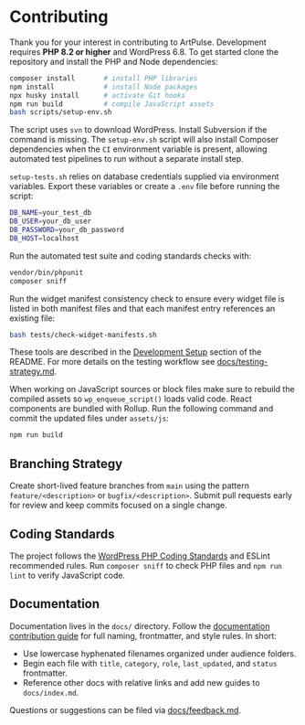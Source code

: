 # Contributing

Thank you for your interest in contributing to ArtPulse. Development requires **PHP 8.2 or higher** and WordPress 6.8. To get started clone the repository and install the PHP and Node dependencies:

```bash
composer install       # install PHP libraries
npm install            # install Node packages
npx husky install      # activate Git hooks
npm run build          # compile JavaScript assets
bash scripts/setup-env.sh
```
The script uses `svn` to download WordPress. Install Subversion if the command is missing.
The `setup-env.sh` script will also install Composer dependencies when the
`CI` environment variable is present, allowing automated test pipelines to run
without a separate install step.

`setup-tests.sh` relies on database credentials supplied via environment
variables. Export these variables or create a `.env` file before running the
script:

```bash
DB_NAME=your_test_db
DB_USER=your_db_user
DB_PASSWORD=your_db_password
DB_HOST=localhost
```

Run the automated test suite and coding standards checks with:

```bash
vendor/bin/phpunit
composer sniff
```

Run the widget manifest consistency check to ensure every widget file is
listed in both manifest files and that each manifest entry references an
existing file:

```bash
bash tests/check-widget-manifests.sh
```

These tools are described in the [Development Setup](README.md#development-setup) section of the README. For more details on the testing workflow see [docs/testing-strategy.md](docs/testing-strategy.md).

When working on JavaScript sources or block files make sure to rebuild the
compiled assets so `wp_enqueue_script()` loads valid code. React components are
bundled with Rollup. Run the following command and commit the updated files under
`assets/js`:

```bash
npm run build
```

## Branching Strategy

Create short-lived feature branches from `main` using the pattern `feature/<description>` or `bugfix/<description>`. Submit pull requests early for review and keep commits focused on a single change.

## Coding Standards

The project follows the [WordPress PHP Coding Standards](https://developer.wordpress.org/coding-standards/wordpress-coding-standards/php/) and ESLint recommended rules. Run `composer sniff` to check PHP files and `npm run lint` to verify JavaScript code.

## Documentation

Documentation lives in the `docs/` directory. Follow the
[documentation contribution guide](docs/CONTRIBUTING.md) for full naming,
frontmatter, and style rules. In short:

- Use lowercase hyphenated filenames organized under audience folders.
- Begin each file with `title`, `category`, `role`, `last_updated`, and `status` frontmatter.
- Reference other docs with relative links and add new guides to `docs/index.md`.

Questions or suggestions can be filed via [docs/feedback.md](docs/feedback.md).


